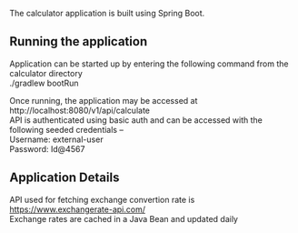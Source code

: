 The calculator application is built using Spring Boot.

## Running the application

Application can be started up by entering the following command from the calculator directory  
./gradlew bootRun

Once running, the application may be accessed at  
http://localhost:8080/v1/api/calculate  
API is authenticated using basic auth and can be accessed with the following seeded credentials –  
Username: external-user  
Password: Id@4567

## Application Details

API used for fetching exchange convertion rate is https://www.exchangerate-api.com/  
Exchange rates are cached in a Java Bean and updated daily
